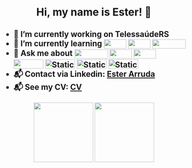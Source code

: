 <h1>
  <p align='center'> 
   Hi, my name is Ester! 👋 
  </p>
</h1>
<h2>
  <ul>
    <li>🔭 I’m currently working on TelessaúdeRS</li>
    <li>
      🌱 I’m currently learning 
        <img align="center" height="25" width="60" src="https://img.shields.io/badge/REACT-2B303B?style=for-the-badge&logo=react&logoColor=149ECA">
        <img align="center" height="25" width="60" src="https://img.shields.io/badge/JAVA-C74634?style=for-the-badge">
        <img align="center" height="25" width="90" src="https://img.shields.io/badge/SPRINGBOOT-6DB33F?style=for-the-badge&logo=springboot&logoColor=white">
    </li>
    <li>
      💬 Ask me about 
      <img align="center" height="25" width="90" src="https://img.shields.io/badge/JavaScript-F7DF1E?style=for-the-badge&logo=javascript&logoColor=black">  
      <img align="center" height="25" width="60" src="https://img.shields.io/badge/HTML5-E34F26?style=for-the-badge&logo=html5&logoColor=white">
      <img align="center" height="25" width="60" src="https://img.shields.io/badge/CSS3-1572B6?style=for-the-badge&logo=css3&logoColor=white"> 
      <img align="center" height="25" width="80" src="https://img.shields.io/badge/CYPRESS-2B303B?style=for-the-badge&logo=cypress&logoColor=A3E7CB">
      <img align="center" height="25" width="80" alt="Static Badge" src="https://img.shields.io/badge/Python-black?style=for-the-badge&logo=Python">
      <img align="center" height="25" width="80" alt="Static Badge" src="https://img.shields.io/badge/JQuery-rgb(7%2C%20105%2C%20173)?style=for-the-badge&logo=JQuery">
      <img align="center" height="25" width="80" alt="Static Badge" src="https://img.shields.io/badge/Django-rgb(12%2C%2075%2C%2051)?style=for-the-badge&logo=Django">
    </li>
    <li>
      📬 Contact via Linkedin: 
      <a href='https://www.linkedin.com/in/ester-arruda-lemes'>Ester Arruda</a>
    </li>
    <li>
      📬 See my CV: 
      <a href='https://ester-arruda.github.io/resume/'>CV</a>
    </li>
  </ul>
</h2>
<div align="center">
  <img height="160em" src="https://github-readme-stats.vercel.app/api?username=Ester-Arruda&show_icons=true&theme=dark">
  <img height="160em" src="https://github-readme-stats.vercel.app/api/top-langs/?username=Ester-Arruda&layout=compact&langs_count=7&theme=dark"/>
</div>
